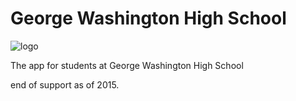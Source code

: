 George Washington High School
=============================
![logo](https://raw.githubusercontent.com/kevingil/WASH/master/workspace/wash/res/drawable-xhdpi/ic_launcher.png)

The app for students at George Washington High School


end of support as of 2015.
